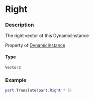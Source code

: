 # Right
### Description
The right vector of this DynamicInstance

Property of [DynamicInstance](/classes/DynamicInstance/)

#### Type
`Vector3`

### Example
```lua
part.Translate(part.Right * 5)
```
